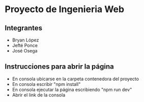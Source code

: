 # Proyecto de Ingenieria Web

## Integrantes

- Bryan López
- Jefté Ponce
- José Osega

## Instrucciones para abrir la página

- En consola ubicarse en la carpeta contenedora del proyecto
- En consola escribir "npm install"
- En consola ejecutar la página escribiendo "npm run dev"
- Abrir el link de la consola
